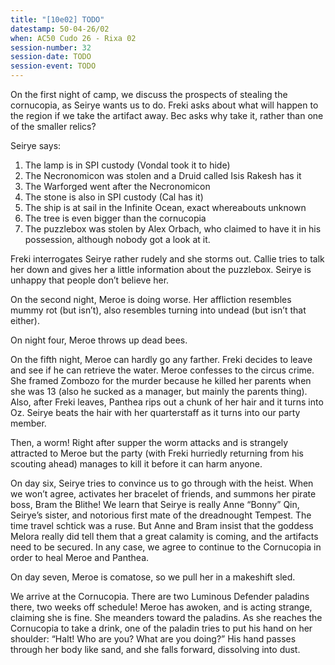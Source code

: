 ```yaml
---
title: "[10e02] TODO"
datestamp: 50-04-26/02
when: AC50 Cudo 26 - Rixa 02
session-number: 32
session-date: TODO
session-event: TODO
---
```


On the first night of camp, we discuss the prospects of stealing the cornucopia, as Seirye wants us to do. Freki asks about what will happen to the region if we take the artifact away. Bec asks why take it, rather than one of the smaller relics?

Seirye says:

1. The lamp is in SPI custody (Vondal took it to hide)
2. The Necronomicon was stolen and a Druid called Isis Rakesh has it
3. The Warforged went after the Necronomicon
4. The stone is also in SPI custody (Cal has it)
5. The ship is at sail in the Infinite Ocean, exact whereabouts unknown
6. The tree is even bigger than the cornucopia
7. The puzzlebox was stolen by Alex Orbach, who claimed to have it in his possession, although nobody got a look at it.

Freki interrogates Seirye rather rudely and she storms out. Callie tries to talk her down and gives her a little information about the puzzlebox. Seirye is unhappy that people don’t believe her.

On the second night, Meroe is doing worse. Her affliction resembles mummy rot (but isn’t), also resembles turning into undead (but isn’t that either).

On night four, Meroe throws up dead bees.

On the fifth night, Meroe can hardly go any farther. Freki decides to leave and see if he can retrieve the water. Meroe confesses to the circus crime. She framed Zombozo for the murder because he killed her parents when she was 13 (also he sucked as a manager, but mainly the parents thing). Also, after Freki leaves, Panthea rips out a chunk of her hair and it turns into Oz. Seirye beats the hair with her quarterstaff as it turns into our party member.

Then, a worm! Right after supper the worm attacks and is strangely attracted to Meroe but the party (with Freki hurriedly returning from his scouting ahead) manages to kill it before it can harm anyone.

On day six, Seirye tries to convince us to go through with the heist. When we won’t agree, activates her bracelet of friends, and summons her pirate boss, Bram the Blithe! We learn that Seirye is really Anne “Bonny” Qin, Seirye’s sister, and notorious first mate of the dreadnought Tempest. The time travel schtick was a ruse. But Anne and Bram insist that the goddess Melora really did tell them that a great calamity is coming, and the artifacts need to be secured. In any case, we agree to continue to the Cornucopia in order to heal Meroe and Panthea.

On day seven, Meroe is comatose, so we pull her in a makeshift sled.

We arrive at the Cornucopia. There are two Luminous Defender paladins there, two weeks off schedule! Meroe has awoken, and is acting strange, claiming she is fine. She meanders toward the paladins. As she reaches the Cornucopia to take a drink, one of the paladin tries to put his hand on her shoulder: “Halt! Who are you? What are you doing?” His hand passes through her body like sand, and she falls forward, dissolving into dust.
